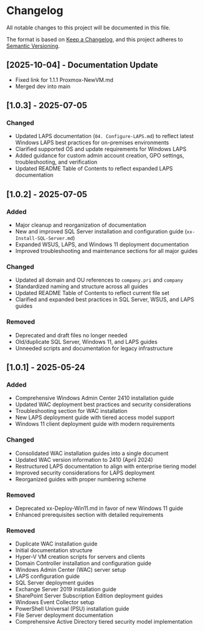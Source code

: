# Changelog

All notable changes to this project will be documented in this file.

The format is based on [Keep a Changelog](https://keepachangelog.com/en/1.0.0/),
and this project adheres to [Semantic Versioning](https://semver.org/spec/v2.0.0.html).

## [2025-10-04] - Documentation Update
- Fixed link for 1.1.1 Proxmox-NewVM.md
- Merged dev into main

## [1.0.3] - 2025-07-05

### Changed
- Updated LAPS documentation (`04. Configure-LAPS.md`) to reflect latest Windows LAPS best practices for on-premises environments
- Clarified supported OS and update requirements for Windows LAPS
- Added guidance for custom admin account creation, GPO settings, troubleshooting, and verification
- Updated README Table of Contents to reflect expanded LAPS documentation

## [1.0.2] - 2025-07-05

### Added
- Major cleanup and reorganization of documentation
- New and improved SQL Server installation and configuration guide (`xx-Install-SQL-Server.md`)
- Expanded WSUS, LAPS, and Windows 11 deployment documentation
- Improved troubleshooting and maintenance sections for all major guides

### Changed
- Updated all domain and OU references to `company.pri` and `company`
- Standardized naming and structure across all guides
- Updated README Table of Contents to reflect current file set
- Clarified and expanded best practices in SQL Server, WSUS, and LAPS guides

### Removed
- Deprecated and draft files no longer needed
- Old/duplicate SQL Server, Windows 11, and LAPS guides
- Unneeded scripts and documentation for legacy infrastructure

## [1.0.1] - 2025-05-24

### Added
- Comprehensive Windows Admin Center 2410 installation guide
- Updated WAC deployment best practices and security considerations
- Troubleshooting section for WAC installation
- New LAPS deployment guide with tiered access model support
- Windows 11 client deployment guide with modern requirements

### Changed
- Consolidated WAC installation guides into a single document
- Updated WAC version information to 2410 (April 2024)
- Restructured LAPS documentation to align with enterprise tiering model
- Improved security considerations for LAPS deployment
- Reorganized guides with proper numbering scheme

### Removed
- Deprecated xx-Deploy-Win11.md in favor of new Windows 11 guide
- Enhanced prerequisites section with detailed requirements

### Removed
- Duplicate WAC installation guide
- Initial documentation structure
- Hyper-V VM creation scripts for servers and clients
- Domain Controller installation and configuration guide
- Windows Admin Center (WAC) server setup
- LAPS configuration guide
- SQL Server deployment guides
- Exchange Server 2019 installation guide
- SharePoint Server Subscription Edition deployment guides
- Windows Event Collector setup
- PowerShell Universal (PSU) installation guide
- File Server deployment documentation
- Comprehensive Active Directory tiered security model implementation
